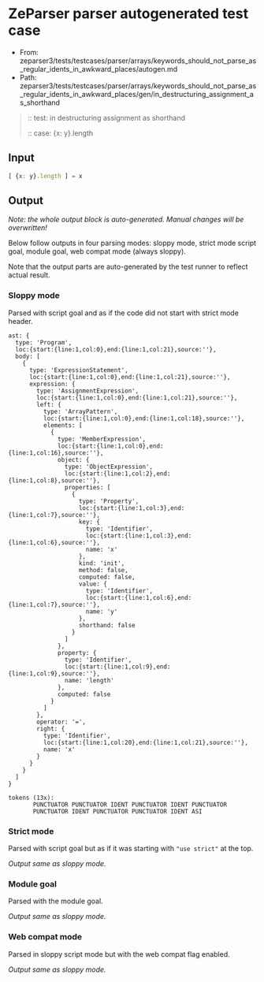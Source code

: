 # ZeParser parser autogenerated test case

- From: zeparser3/tests/testcases/parser/arrays/keywords_should_not_parse_as_regular_idents_in_awkward_places/autogen.md
- Path: zeparser3/tests/testcases/parser/arrays/keywords_should_not_parse_as_regular_idents_in_awkward_places/gen/in_destructuring_assignment_as_shorthand

> :: test: in destructuring assignment as shorthand
>
> :: case: {x: y}.length

## Input


`````js
[ {x: y}.length ] = x
`````

## Output

_Note: the whole output block is auto-generated. Manual changes will be overwritten!_

Below follow outputs in four parsing modes: sloppy mode, strict mode script goal, module goal, web compat mode (always sloppy).

Note that the output parts are auto-generated by the test runner to reflect actual result.

### Sloppy mode

Parsed with script goal and as if the code did not start with strict mode header.

`````
ast: {
  type: 'Program',
  loc:{start:{line:1,col:0},end:{line:1,col:21},source:''},
  body: [
    {
      type: 'ExpressionStatement',
      loc:{start:{line:1,col:0},end:{line:1,col:21},source:''},
      expression: {
        type: 'AssignmentExpression',
        loc:{start:{line:1,col:0},end:{line:1,col:21},source:''},
        left: {
          type: 'ArrayPattern',
          loc:{start:{line:1,col:0},end:{line:1,col:18},source:''},
          elements: [
            {
              type: 'MemberExpression',
              loc:{start:{line:1,col:0},end:{line:1,col:16},source:''},
              object: {
                type: 'ObjectExpression',
                loc:{start:{line:1,col:2},end:{line:1,col:8},source:''},
                properties: [
                  {
                    type: 'Property',
                    loc:{start:{line:1,col:3},end:{line:1,col:7},source:''},
                    key: {
                      type: 'Identifier',
                      loc:{start:{line:1,col:3},end:{line:1,col:6},source:''},
                      name: 'x'
                    },
                    kind: 'init',
                    method: false,
                    computed: false,
                    value: {
                      type: 'Identifier',
                      loc:{start:{line:1,col:6},end:{line:1,col:7},source:''},
                      name: 'y'
                    },
                    shorthand: false
                  }
                ]
              },
              property: {
                type: 'Identifier',
                loc:{start:{line:1,col:9},end:{line:1,col:9},source:''},
                name: 'length'
              },
              computed: false
            }
          ]
        },
        operator: '=',
        right: {
          type: 'Identifier',
          loc:{start:{line:1,col:20},end:{line:1,col:21},source:''},
          name: 'x'
        }
      }
    }
  ]
}

tokens (13x):
       PUNCTUATOR PUNCTUATOR IDENT PUNCTUATOR IDENT PUNCTUATOR
       PUNCTUATOR IDENT PUNCTUATOR PUNCTUATOR IDENT ASI
`````

### Strict mode

Parsed with script goal but as if it was starting with `"use strict"` at the top.

_Output same as sloppy mode._

### Module goal

Parsed with the module goal.

_Output same as sloppy mode._

### Web compat mode

Parsed in sloppy script mode but with the web compat flag enabled.

_Output same as sloppy mode._
